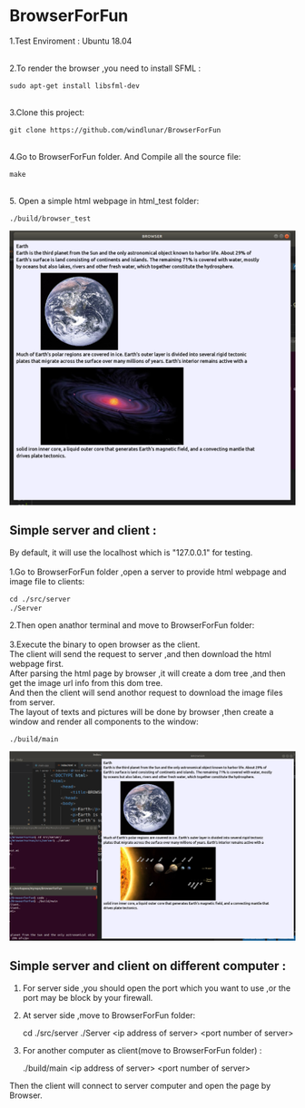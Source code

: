 # BrowserForFun

1.Test Enviroment : Ubuntu 18.04

<br>
2.To render the browser ,you need to install SFML :

    sudo apt-get install libsfml-dev

<br>
3.Clone this project:

    git clone https://github.com/windlunar/BrowserForFun

<br>
4.Go to BrowserForFun folder.
And Compile all the source file:

    make

<br>
5. Open a simple html webpage in html_test folder:

    ./build/browser_test

![image](https://github.com/windlunar/BrowserForFun/blob/main/result/test2.png)


## Simple server and client :

By default, it will use the localhost which is "127.0.0.1" for testing.<br><br>
1.Go to BrowserForFun folder ,open a server to provide html webpage and image file to clients:

    cd ./src/server
    ./Server

2.Then open anathor terminal and move to BrowserForFun folder:<br><br>
3.Execute the binary to open browser as the client.<br>
The client will send the request to server ,and then download the html webpage first.<br>After parsing the html page by browser ,it will create a dom tree ,and then get the image url info from this dom tree.<br>
And then the client will send anothor request to download the image files from server.<br>
The layout of texts and pictures will be done by browser ,then create a window and render all components to the window:

    ./build/main

![image](https://github.com/windlunar/BrowserForFun/blob/main/result/test3.png)


## Simple server and client on different computer :

1. For server side ,you should open the port which you want to use ,or the port may be block by your firewall.<br>
2. At server side ,move to BrowserForFun folder:

    cd ./src/server
    ./Server \<ip address of server\> \<port number of server\>

3. For another computer as client(move to BrowserForFun folder) :

    ./build/main \<ip address of server\> \<port number of server\>

Then the client will connect to server computer and open the page by Browser.
